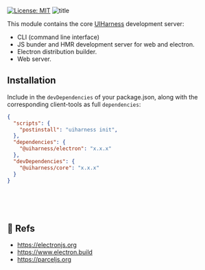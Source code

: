 [![License: MIT](https://img.shields.io/badge/License-MIT-green.svg)](https://opensource.org/licenses/MIT)
![title](https://user-images.githubusercontent.com/185555/51809542-ad8d3800-2306-11e9-8732-a0a971ef4ab8.png)


This module contains the core [UIHarness](https://uiharness.com) development server:

- CLI (command line interface)
- JS bunder and HMR development server for web and electron.
- Electron distribution builder.
- Web server.

## Installation

Include in the `devDependencies` of your package.json, along with the corresponding client-tools as full `dependencies`:

```json
{
  "scripts": {
    "postinstall": "uiharness init",
  },
  "dependencies": {
    "@uiharness/electron": "x.x.x"
  },
  "devDependencies": {
    "@uiharness/core": "x.x.x"
  }
}
```


<p>&nbsp;</p>
<p>&nbsp;</p>

## 🔗 Refs
- https://electronjs.org
- https://www.electron.build
- https://parceljs.org

<p>&nbsp;</p>

